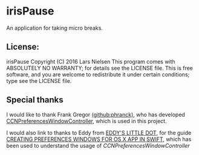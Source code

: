 # irisPause
An application for taking micro breaks. 

## License: 
irisPause  Copyright (C) 2016  Lars Nielsen
This program comes with ABSOLUTELY NO WARRANTY; for details see the LICENSE file.
This is free software, and you are welcome to redistribute it
under certain conditions; type see the LICENSE file.


## Special thanks
I would like to thank Frank Gregor [(github:phranck)](https://github.com/phranck), 
who has developed [CCNPreferencesWindowController](https://github.com/phranck/CCNPreferencesWindowController), 
which is used in this project.

I would also link to thanks to Eddy from [EDDY'S LITTLE DOT](http://www.eddy2099.com), for the guide [CREATING PREFERENCES WINDOWS FOR OS X APP IN SWIFT](http://www.eddy2099.com/creating-preferences-windows-for-os-x-app-in-swift/), which has been used to understand the usage of _CCNPreferencesWindowController_

